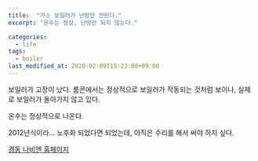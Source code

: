 ```yaml
---
title:  "가스 보일러가 난방만 안된다."
excerpt: "온수는 정상, 난방만 되지 않는다."

categories:
  - life
tags:
  - boiler
last_modified_at: 2020-02-09T15:23:00+09:00
---
```


보일러가 고장이 났다.
룸콘에서는 정상적으로 보일러가 작동되는 것처럼 보이나, 실제로 보일러가 돌아가지 않고 있다.

온수는 정상적으로 나온다.

2012년식이라... 노후화 되었다면 되었는데, 아직은 수리를 해서 써야 하지 싶다.

[경동 나비엔 홈페이지](https://www.kdnavien.co.kr/index)